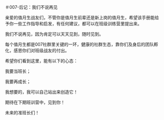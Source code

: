 ＃007-后记：我们不说再见

亲爱的值月生战友们，不管你是值月生前辈还是新上岗的值月生，希望该手册能给予你一些工作指导和启发，有任何建议，都可以在班级训练营里提出来。

我们不说再见，因为肯定可以天天见到，随时见到。

每个值月生都是007社群里关键的一环，健康的社群生态，靠你们及身后的团队孵化，感恩你们对班级战友的付出。

希望你们看到这里，能有以下的心态：

我要当班长；

我要再成长；

我想要的，我可以自己站出来创造它！

期待在下期班训营中，见到你！

未来的准班长们！

